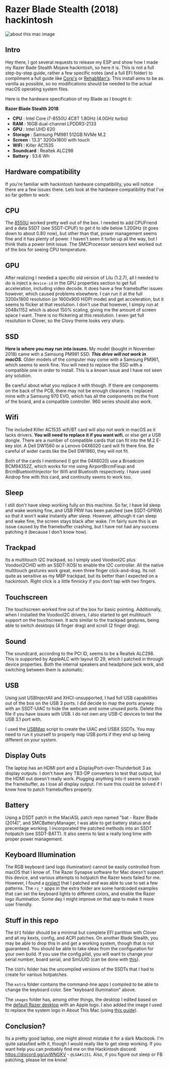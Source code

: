 Razer Blade Stealth (2018) hackintosh
===

![about this mac image](https://github.com/red-green/razer_blade_stealth_hackintosh/tree/master/images/about.png)

Intro
----

Hey there, I got several requests to release my ESP and show how I made my Razer Bade Stealth Mojave hackintosh, so here it is. This is not a full step-by-step guide, rather a few specific notes (and a full EFI folder) to compliment a full guide like [Corp's](https://hackintosh.gitbook.io/-r-hackintosh-vanilla-desktop-guide/) or [RehabMan's](https://www.tonymacx86.com/threads/guide-booting-the-os-x-installer-on-laptops-with-clover.148093/). This install aims to be as vanilla as possible, so no modifications should be needed to the actual macOS operating system files.

Here is the hardware specification of my Blade as I bought it:

__**Razer Blade Stealth 2018**__
- **CPU** : Intel Core i7-8550U 4C8T 1.8GHz (4.0GHz turbo)
- **RAM** : 16GB dual-channel LPDDR3-2133
- **GPU** : Intel UHD 620
- **Storage** : Samsung PM981 512GB NVMe M.2
- **Screen** : 13.3" 3200x1800 with touch
- **WiFi** : Killer AC1535
- **Soundcard** : Realtek ALC298
- **Battery** : 53.6 Wh

Hardware compatibility
----

If you're familiar with hackintosh hardware compatibility, you will notice there are a few issues there. Lets look at the hardware compatibility that I've so far gotten to work:

CPU
-----

The [8550U](https://ark.intel.com/products/122589/Intel-Core-i7-8550U-Processor-8M-Cache-up-to-4-00-GHz-) worked pretty well out of the box. I needed to add CPUFriend and a data SSDT (see SSDT-CPUF) to get it to idle below 1.20GHz (it goes down to about 0.80 now), but other than that, power management seems fine and it has plenty of power. I haven't seen it turbo up all the way, but I think thats a power limit issue. The SMCProcessor sensors kext worked out of the box for seeing CPU temperature.

GPU
----

After realizing I needed a specific old version of Lilu (1.2.7), all I needed to do is inject a `device-id` in the GPU properties section to get full acceleration, including video decode. It does have a few framebuffer issues however, which caused problems elsewhere. I can run it at the full 3200x1800 resolution (or 1600x900 HiDPI mode) and get acceleration, but it seems to flicker at that resolution. I don't use that however, I simply run at 2048x1152 which is about 150% scaling, giving me the amount of screen space I want. There is no flickering at this resolution. I even get full resolution in Clover, so the Clovy theme looks very sharp.

SSD
----

**Here is where you may run into issues.** My model (bought in November 2018) came with a Samsung PM981 SSD. ***This drive will not work in macOS.*** Older models of the computer may come with a Samsung PM961, which seems to work fine. You will need to replace the SSD with a compatible one in order to install. This is a known issue and I have not seen any solution.

Be careful about what you replace it with though. If there are components on the back of the PCB, there may not be enough clearance. I replaced mine with a Samsung 970 EVO, which has all the components on the front of the board, and a compatible controller. 960 series should also work.

Wifi
----

The included Killer AC1535 wifi/BT card will also not work in macOS as it lacks drivers. **You will need to replace it if you want wifi**, or else get a USB dongle. There are a number of compatible cards that can fit into the M.2 E-key slot. A Dell DW1560 or a Lenovo 04X6020 card will fit there fine. Be careful of wider cards like the Dell DW1860, they will not fit. 

Both of the cards I mentioned (I got the 04X6020) use a Broadcom BCM94352Z, which works for me using AirportBrcmFixup and BrcmBluetoothInjector for Wifi and Bluetooth respectively. I have used Airdrop fine with this card, and continuity seems to work too.

Sleep
----

I still don't have sleep working fully on this machine. So far, I have lid sleep and wake working fine, and USB PRW has been patched (see SSDT-GPRW) so that it won't wake instantly after sleep. However, although it can sleep and wake fine, the screen stays black after wake. I'm fairly sure this is an issue caused by the framebuffer crashing, but I have not had any success patching it (because I don't know how).

Trackpad
----

Its a multitouch I2C trackpad, so I simply used VoodooI2C plus VoodooI2CHID with an SSDT-XOSI to enable the I2C controller. All the native multitouch gestures work great, even three finger click-and-drag. Its not quite as sensitive as my MBP trackpad, but its better than I expected on a hackintosh. Right click is a little finnicky if you don't tap with two fingers.

Touchscreen
----

The touchscreen worked fine out of the box for basic pointing. Additionally, when I installed the VoodooI2C drivers, I also started to get multitouch support on the touchscreen. It acts similar to the trackpad gestures, being able to switch desktops (4 finger drag) and scroll (2 finger drag).

Sound
----

The soundcard, according to the PCI ID, seems to be a Realtek ALC298. This is supported by AppleALC with layout ID 29, which I patched in through device properties. Both the internal speakers and headphone jack work, and switching between them is automatic.

USB
----

Using just USBInjectAll and XHCI-unsupported, I had full USB capabilities out of the box on the USB 3 ports. I did decide to map the ports anyway with an SSDT-UIAC to hide the webcam and some unused ports. Delete this file if you have issues with USB. I do not own any USB-C devices to test the USB 3.1 port with.

I used the [USBMap](https://github.com/corpnewt/USBMap) script to create the UIAC and USBX SSDTs. You may need to run it yourself to properly map USB ports if they end up being different on your system.

Display Outs
----

The laptop has an HDMI port and a DisplayPort-over-Thunderbolt 3 as display outputs. I don't have any TB3-DP converters to test that output, but the HDMI out doesn't really work. Plugging anything into it seems to crash the framebuffer, as I lose all display output. I'm sure this could be solved if I knew how to patch framebuffers properly.

Battery
----

Using a DSDT patch in the MaciASL patch repo named "bat - Razer Blade (2014)", and SMCBatteryManager, I was able to get battery status and precentage working. I incorporated the patched methods into an SSDT hotpatch (see SSDT-BATT). It also seems to last a really long time with proper power management.

Keyboard Illumination
----

The RGB keyboard (and logo illumination) cannot be easily controlled from macOS that I know of. The Razer Synapse software for Mac doesn't support this device, and various attempts to hotpatch the Razer kexts failed for me. However, I found a [project](https://github.com/kprinssu/osx-razer-blade) that I patched and was able to use to set a few patterns. The `rz_*` apps in the extra folder are some hardcoded examples that can set the keyboard lights to different colors, and enable the Razer logo illumination. Some day I might improve on that app to make it more user friendly.

Stuff in this repo
---

The `EFI` folder should be a minimal but complete EFI partition with Clover and all my kexts, config, and ACPI patches. On another Blade Stealth, you may be able to drop this in and get a working system, though that is not guaranteed. You should be able to take ideas from the configuration for your own build. If you use the config.plist, you will want to change your serial number, board serial, and SmUUID (can be done with [this](https://github.com/corpnewt/GenSMBIOS)).

The `SSDTs` folder has the uncompiled versions of the SSDTs that I had to create for various hotpatches.

The `extra` folder contains the command-line apps I compiled to be able to change the keyboard color. See "keyboard illumination" above.

The `images` folder has, among other things, the desktop I edited based on the [default Razer desktop](http://assets.razerzone.com/eedownloads/desktop-wallpapers/Wave-3200x1800.png) with an Apple logo. I also added the image I used to replace the system logo in About This Mac (using [this guide](https://github.com/Haru-tan/Hackintosh-Things/blob/master/AboutThisMacMojave.md)).

Conclusion?
---

Its a pretty good laptop, one might almost mistake it for a dark Macbook. I'm quite satasfied with it, though I would really like to get sleep working. If you want help you can probably find me on the Hackintosh discord: https://discord.gg/uvWNGKV - `@LGA#1151`. Also, if you figure out sleep or FB patching, please let me know!